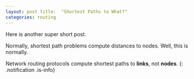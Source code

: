 ```yaml
---
layout: post title:  "Shortest Paths to What?"
categories: routing
---
```


Here is another super short post.

Normally, shortest path problems compute distances to nodes. Well, this is normally.

Network routing protocols compute shortest paths to **links**, not **nodes**. {: .notification .is-info}